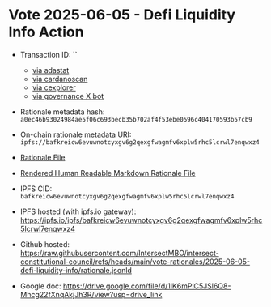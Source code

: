 
# Vote 2025-06-05 - Defi Liquidity Info Action 

- Transaction ID: ``
  - [via adastat](https://adastat.net/transactions/)
  - [via cardanoscan](https://cardanoscan.io/vote/)
  - [via cexplorer](https://cexplorer.io/tx//governance#data)
  - [via governance X bot](https://x.com/GovActions/status/)

- Rationale metadata hash: `a0ec46b93024984ae5f06c693becb35b702af4f53ebe0596c404170593b57cb9`
- On-chain rationale metadata URI: `ipfs://bafkreicw6evuwnotcyxgv6g2qexgfwagmfv6xplw5rhc5lcrwl7enqwxz4`

- [Rationale File](./rationale.jsonld)
- [Rendered Human Readable Markdown Rationale File](./rationale.jsonld.md)

- IPFS CID: `bafkreicw6evuwnotcyxgv6g2qexgfwagmfv6xplw5rhc5lcrwl7enqwxz4`
- IPFS hosted (with ipfs.io gateway): <https://ipfs.io/ipfs/bafkreicw6evuwnotcyxgv6g2qexgfwagmfv6xplw5rhc5lcrwl7enqwxz4>

- Github hosted: <https://raw.githubusercontent.com/IntersectMBO/intersect-constitutional-council/refs/heads/main/vote-rationales/2025-06-05-defi-liquidity-info/rationale.jsonld>
- Google doc: <https://drive.google.com/file/d/1lK6mPiC5JSl6Q8-Mhcg22fXnqAkjJh3R/view?usp=drive_link>
